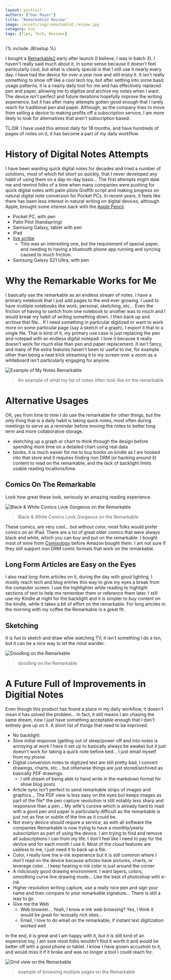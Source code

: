 ```yaml
---
layout: posttail
authors: ["Dan Mayer"]
title: "Remarkable2 Review"
image: /assets/img/remarkable2_review.jpg
category: Fun
tags: [Tips, Tech, Reviews]
---
```


{% include JB/setup %}

I bought a [Remarkable2](https://remarkable.com/) early after launch (I believe, I was in batch 3). I haven't really said much about it, in some sense because it doesn't feel particularly cool, but what is clearly special is that I still use it nearly every day.  I have had the device for over a year now and still enjoy it. It isn't really something to show off like a cool tech toy, but after settling into some basic usage patterns, it is a nearly daily tool for me and has effectively replaced pen and paper, allowing me to digitize and archive my notes when I want. The device isn't perfect and future iterations hopefully improve the writing experience, but it has after many attempts gotten good enough that I rarely reach for traditional pen and paper. Although, as the company tries to move from selling a device to making profits off a subscription service, I am more likely to look for alternatives that aren't subscription based.

TL;DR: I have used this almost daily for 18 months, and have hundreds of pages of notes on it, it has become a part of my daily workflow.

# History of Digital Notes Attempts

I have been wanting quick digital notes for decades and tried a number of solutions, most of which fell short so quickly, that I never developed any habit of using them on a day-to-day basis... The first attempts might date me and remind folks of a time when many companies were pushing for quick digital notes with palm pilots Graffiti script and making progress on natural digital note conversion for Pocket PCs. In recent years, it feels like there has been less interest in natural writing on digital devices, although Apple, brought some interest back with the [Apple Pencil](https://www.apple.com/shop/product/MU8F2AM/A/apple-pencil-2nd-generation).

* Pocket PC, with pen
* Palm Pilot (handspring)
* Samsung Galaxy, tablet with pen
* iPad
* [live scribe](https://us.livescribe.com/)
  * This was an interesting one, but the requirement of special paper, and needing to having a bluetooth phone app running and syncing caused to much friction.
* Samsung Galaxy S21 Ultra, with pen

# Why the Remarkable Works for Me

I basically use the remarkable as an endless stream of notes. I have a primary notebook that I just add pages to the end ever growing. I used to have mutliple notebooks like work, personal, sketching, etc... Even the friction of having to switch from one notebook to another was to much and I would break my habit of writing something down. I then back up and archive that file... If I need something in particular digitized or want to work more on some particular page (say a sketch of a graph), I export it that to a single file. That is kind of it, my primary use case is just replacing the pen and notepad with an endless digital notepad. I love it because it really doesn't work for much else than pen and paper replacement. It isn't fancy, and many of the extra features haven't been to useful to me, for example other than being a neat trick streaming it to my screen over a zoom as a whiteboard isn't particularly engaging for anyone.

![Example of My Notes Remarkable](/assets/img/remarkable_notes.jpg)
> An example of what my list of notes often look like on the remarkable

# Alternative Usages

OK, yes from time to time I do use the remarkable for other things, but the only thing that is a daily habit is taking quick notes, most often during meetings to serve as a reminder before moving the notes to better long term and more collaborative storage.

* sketching up a graph or chart to think through the design before spending more time on a detailed chart using real data
* books, it is much easier for me to buy books on kindle as I am hooked into that store and it requires finding non DRM (or hacking around it) content to read on the remarkable, and the lack of backlight limits usable reading locations/time.

## Comics On The Remarkable

Look how great these look, seriously an amazing reading experience.

![Black & White Comics Look Gorgeous on the Remarkable](/assets/img/remarkable_comics.jpg)
> Black & White Comics Look Gorgeous on the Remarkable

These comics, are very cool... but without color, most folks would prefer comics on an iPad. There are a lot of great older comics that were always black and white, which you can buy and put on the remarkable. I bought msot of mine from [Comixology](https://support.comixology.com/hc/en-us) before Amazon bought them. I am not sure if they still support non DRM comic formats that work on the remarkable.

## Long Form Articles are Easy on the Eyes

I also read long-form articles on it, during the day with good lighting, I mostly reach tech and blog entries this way to give my eyes a break from the computer screen. I use the highlighter while reading to highlight sections of text to help me remember them or reference them later. I still use my Kindle at night for the backlight and it is simpler to buy content on the kindle, while it takes a bit of effort on the remarkable. For long artciles in the morning with my coffee the Remarkable is a great fit.

## Sketching

It is fun to sketch and draw whie watching TV, it isn't something I do a ton, but it can be a nice way to let the mind wander.

![Doodling on the Remarkable](/assets/img/remarkable_sketch.png)
> doodling on the Remarkable

# A Future Full of Improvements in Digitial Notes

Even though this product has found a place in my daily workflow, it doesn't mean it has solved the problem... In fact, it still means I am chasing the same dream, now I just have something acceptable enough that I don't entirely give up on it. A short list of things that need to be improved.

* No backlight
* Slow initial response (getting out of sleep/power off and into notes is annoying at work I have it set up to basically always be awake) but it just doesn't work for taking a quick note before bed... I just email myself from my phone
* Digital conversion notes to digitized text are still pretty bad, I convert drawings, charts, etc... but otherwise things are just stored/archived as basically PDF drawings.
  * I still dream of being able to hand write in the markdown format for show blog posts
* Article sync isn't perfect to send remarkable strips of images and graphics... The PDF view is less easy on the eyes but keeps images as part of the file* the pen capture resolution is still notably less sharp and responsive than a pen... My wife's cursive which is already hard to read with a good pen and paper is particularly difficult as the remarkable is just not as fine or subtle of the line as it could be.
* Not every device should require a service, as with all software the companies Remarkable is now trying to have a monthly/yearly subscription as part of using the device. I am trying to find and remove all subscriptions I can from my life. I don't feel like I need to pay for the device and for each month I use it. Most of the cloud features are useless to me, I just need it to back up a file.
* Color, I really love the e-ink experience but it is still common where I don't read on the device because articles have pictures, charts, or leverage color... I keep hearing e-ink color is just around the corner
* A ridiciously good drawing environment. I want layers, colors, smoothing curve line drawing mode... Like the best of photoshop with e-ink
* Higher resolution writing capture, use a really nice pen and sign your name and then compare to your remarkable signature... There is still a way to go
* Give me the Web
  * Web browser... Yeah, I know e-ink web browsing? Yes, I think it would be great for textually rich sites... 
  * Email, I love to do email on the remarkable, if instant text digitization worked well

In the end, it is great and I am happy with it, but it is still kind of an expensive toy, I am sure most folks wouldn't find it worth it and would be better off with a good phone or tablet. I know I have grown accustom to it, and would miss it if it broke and was no longer a tool I could reach for.

![Grid view on the Remarkable](/assets/img/remarkable_comic_grid.jpg)
> example of browsing multiple pages on the Remarkable
